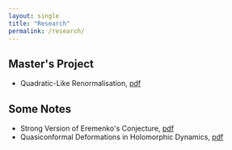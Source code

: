 ```yaml
---
layout: single
title: "Research"
permalink: /research/
---
```


## Master's Project
  * Quadratic-Like Renormalisation, [pdf](/files/masters-thesis.pdf)

## Some Notes
  * Strong Version of Eremenko's Conjecture, [pdf](/files/eremenko-lyubich-class.pdf)
  * Quasiconformal Deformations in Holomorphic Dynamics, [pdf](/files/quasiconformal-deformations.pdf)
